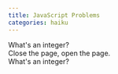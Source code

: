 ```yaml
---
title: JavaScript Problems
categories: haiku
---
```

What's an integer?  
Close the page, open the page.  
What's an integer?